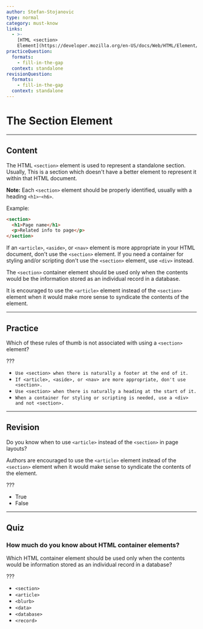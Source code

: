 ```yaml
---
author: Stefan-Stojanovic
type: normal
category: must-know
links:
  - >-
    [HTML <section>
    Element](https://developer.mozilla.org/en-US/docs/Web/HTML/Element/section){documentation}
practiceQuestion:
  formats:
    - fill-in-the-gap
  context: standalone
revisionQuestion:
  formats:
    - fill-in-the-gap
  context: standalone
---
```


# The Section Element


---

## Content

The HTML `<section>` element is used to represent a standalone section. Usually, This is a section which doesn't have a better element to represent it within that HTML document.

**Note:** Each `<section>` element should be properly identified, usually with a heading `<h1>`-`<h6>`.

Example:

```html
<section>
  <h1>Page name</h1>
  <p>Related info to page</p>
</section>
```

If an `<article>`, `<aside>`, or `<nav>` element is more appropriate in your HTML document, don't use the `<section>` element. If you need a container for styling and/or scripting don't use the `<section>` element, use `<div>` instead.

The `<section>` container element should be used only when the contents would be the information stored as an individual record in a database.

It is encouraged to use the `<article>` element instead of the `<section>` element when it would make more sense to syndicate the contents of the element.


---

## Practice

Which of these rules of thumb is not associated with using a `<section>` element?

???

- `Use <section> when there is naturally a footer at the end of it.`
- `If <article>, <aside>, or <nav> are more appropriate, don't use <section>.`
- `Use <section> when there is naturally a heading at the start of it.`
- `When a container for styling or scripting is needed, use a <div> and not <section>.`


---

## Revision

Do you know when to use `<article>` instead of the `<section>` in page layouts?

Authors are encouraged to use the `<article>` element instead of the `<section>` element when it would make sense to syndicate the contents of the element.

???

- True
- False


---

## Quiz

### How much do you know about HTML container elements?


Which HTML container element should be used only when the contents would be information stored as an individual record in a database?

???

- `<section>`
- `<article>`
- `<blurb>`
- `<data>`
- `<database>`
- `<record>`
